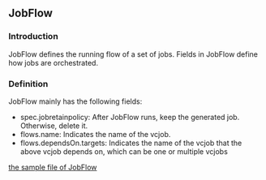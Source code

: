 ## JobFlow

### Introduction

JobFlow defines the running flow of a set of jobs. Fields in JobFlow define how jobs are orchestrated.

### Definition

JobFlow mainly has the following fields:

* spec.jobretainpolicy: After JobFlow runs, keep the generated job. Otherwise, delete it.
* flows.name: Indicates the name of the vcjob.
* flows.dependsOn.targets: Indicates the name of the vcjob that the above vcjob depends on, which can be one or multiple vcjobs

[the sample file of JobFlow](../../example/JobFlow.yaml)